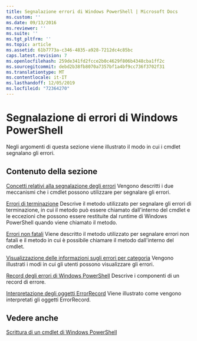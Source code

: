 ```yaml
---
title: Segnalazione errori di Windows PowerShell | Microsoft Docs
ms.custom: ''
ms.date: 09/13/2016
ms.reviewer: ''
ms.suite: ''
ms.tgt_pltfrm: ''
ms.topic: article
ms.assetid: 61b7773a-c346-4835-a928-7212dc4c85bc
caps.latest.revision: 7
ms.openlocfilehash: 259de341fd2fcce2b0c4629f806b4348cba1ff2c
ms.sourcegitcommit: debd2b38fb8070a7357bf1a4bf9cc736f3702f31
ms.translationtype: MT
ms.contentlocale: it-IT
ms.lasthandoff: 12/05/2019
ms.locfileid: "72364270"
---
```

# <a name="windows-powershell-error-reporting"></a>Segnalazione di errori di Windows PowerShell

Negli argomenti di questa sezione viene illustrato il modo in cui i cmdlet segnalano gli errori.

## <a name="in-this-section"></a>Contenuto della sezione

[Concetti relativi alla segnalazione degli errori](./error-reporting-concepts.md) Vengono descritti i due meccanismi che i cmdlet possono utilizzare per segnalare gli errori.

[Errori di terminazione](./terminating-errors.md) Descrive il metodo utilizzato per segnalare gli errori di terminazione, in cui il metodo può essere chiamato dall'interno del cmdlet e le eccezioni che possono essere restituite dal runtime di Windows PowerShell quando viene chiamato il metodo.

[Errori non fatali](./non-terminating-errors.md) Viene descritto il metodo utilizzato per segnalare errori non fatali e il metodo in cui è possibile chiamare il metodo dall'interno del cmdlet.

[Visualizzazione delle informazioni sugli errori per categoria](./displaying-error-information.md) Vengono illustrati i modi in cui gli utenti possono visualizzare gli errori.

[Record degli errori di Windows PowerShell](./windows-powershell-error-records.md) Descrive i componenti di un record di errore.

[Interpretazione degli oggetti ErrorRecord](./interpreting-errorrecord-objects.md) Viene illustrato come vengono interpretati gli oggetti ErrorRecord.

## <a name="see-also"></a>Vedere anche

[Scrittura di un cmdlet di Windows PowerShell](./writing-a-windows-powershell-cmdlet.md)
